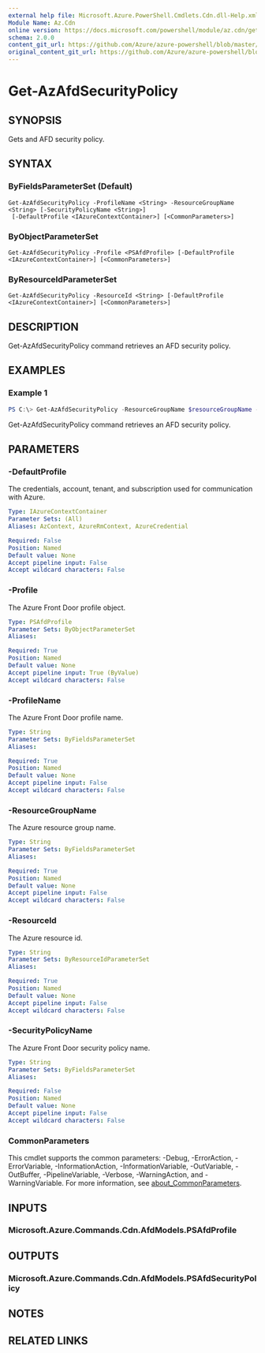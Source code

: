 ```yaml
---
external help file: Microsoft.Azure.PowerShell.Cmdlets.Cdn.dll-Help.xml
Module Name: Az.Cdn
online version: https://docs.microsoft.com/powershell/module/az.cdn/get-azafdsecuritypolicy
schema: 2.0.0
content_git_url: https://github.com/Azure/azure-powershell/blob/master/src/Cdn/Cdn/help/Get-AzAfdSecurityPolicy.md
original_content_git_url: https://github.com/Azure/azure-powershell/blob/master/src/Cdn/Cdn/help/Get-AzAfdSecurityPolicy.md
---
```


# Get-AzAfdSecurityPolicy

## SYNOPSIS
Gets and AFD security policy.

## SYNTAX

### ByFieldsParameterSet (Default)
```
Get-AzAfdSecurityPolicy -ProfileName <String> -ResourceGroupName <String> [-SecurityPolicyName <String>]
 [-DefaultProfile <IAzureContextContainer>] [<CommonParameters>]
```

### ByObjectParameterSet
```
Get-AzAfdSecurityPolicy -Profile <PSAfdProfile> [-DefaultProfile <IAzureContextContainer>] [<CommonParameters>]
```

### ByResourceIdParameterSet
```
Get-AzAfdSecurityPolicy -ResourceId <String> [-DefaultProfile <IAzureContextContainer>] [<CommonParameters>]
```

## DESCRIPTION
Get-AzAfdSecurityPolicy command retrieves an AFD security policy.

## EXAMPLES

### Example 1
```powershell
PS C:\> Get-AzAfdSecurityPolicy -ResourceGroupName $resourceGroupName -ProfileName $profileName -SecurityPolicyName $securityPolicyName
```

Get-AzAfdSecurityPolicy command retrieves an AFD security policy.

## PARAMETERS

### -DefaultProfile
The credentials, account, tenant, and subscription used for communication with Azure.

```yaml
Type: IAzureContextContainer
Parameter Sets: (All)
Aliases: AzContext, AzureRmContext, AzureCredential

Required: False
Position: Named
Default value: None
Accept pipeline input: False
Accept wildcard characters: False
```

### -Profile
The Azure Front Door profile object.

```yaml
Type: PSAfdProfile
Parameter Sets: ByObjectParameterSet
Aliases:

Required: True
Position: Named
Default value: None
Accept pipeline input: True (ByValue)
Accept wildcard characters: False
```

### -ProfileName
The Azure Front Door profile name.

```yaml
Type: String
Parameter Sets: ByFieldsParameterSet
Aliases:

Required: True
Position: Named
Default value: None
Accept pipeline input: False
Accept wildcard characters: False
```

### -ResourceGroupName
The Azure resource group name.

```yaml
Type: String
Parameter Sets: ByFieldsParameterSet
Aliases:

Required: True
Position: Named
Default value: None
Accept pipeline input: False
Accept wildcard characters: False
```

### -ResourceId
The Azure resource id.

```yaml
Type: String
Parameter Sets: ByResourceIdParameterSet
Aliases:

Required: True
Position: Named
Default value: None
Accept pipeline input: False
Accept wildcard characters: False
```

### -SecurityPolicyName
The Azure Front Door security policy name.

```yaml
Type: String
Parameter Sets: ByFieldsParameterSet
Aliases:

Required: False
Position: Named
Default value: None
Accept pipeline input: False
Accept wildcard characters: False
```

### CommonParameters
This cmdlet supports the common parameters: -Debug, -ErrorAction, -ErrorVariable, -InformationAction, -InformationVariable, -OutVariable, -OutBuffer, -PipelineVariable, -Verbose, -WarningAction, and -WarningVariable. For more information, see [about_CommonParameters](http://go.microsoft.com/fwlink/?LinkID=113216).

## INPUTS

### Microsoft.Azure.Commands.Cdn.AfdModels.PSAfdProfile

## OUTPUTS

### Microsoft.Azure.Commands.Cdn.AfdModels.PSAfdSecurityPolicy

## NOTES

## RELATED LINKS
